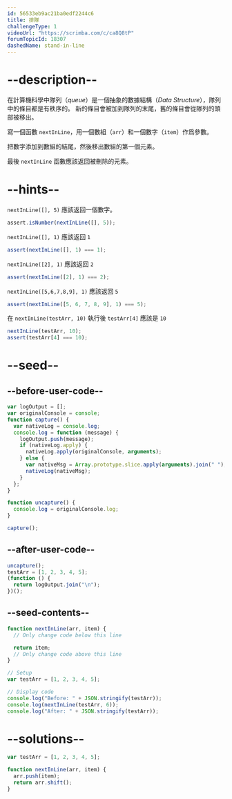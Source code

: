 ```yaml
---
id: 56533eb9ac21ba0edf2244c6
title: 排隊
challengeType: 1
videoUrl: "https://scrimba.com/c/ca8Q8tP"
forumTopicId: 18307
dashedName: stand-in-line
---
```


# --description--

在計算機科學中隊列（<dfn>queue</dfn>）是一個抽象的數據結構（<dfn>Data Structure</dfn>），隊列中的條目都是有秩序的。 新的條目會被加到隊列的末尾，舊的條目會從隊列的頭部被移出。

寫一個函數 `nextInLine`，用一個數組（`arr`）和一個數字（`item`）作爲參數。

把數字添加到數組的結尾，然後移出數組的第一個元素。

最後 `nextInLine` 函數應該返回被刪除的元素。

# --hints--

`nextInLine([], 5)` 應該返回一個數字。

```js
assert.isNumber(nextInLine([], 5));
```

`nextInLine([], 1)` 應該返回 `1`

```js
assert(nextInLine([], 1) === 1);
```

`nextInLine([2], 1)` 應該返回 `2`

```js
assert(nextInLine([2], 1) === 2);
```

`nextInLine([5,6,7,8,9], 1)` 應該返回 `5`

```js
assert(nextInLine([5, 6, 7, 8, 9], 1) === 5);
```

在 `nextInLine(testArr, 10)` 執行後 `testArr[4]` 應該是 `10`

```js
nextInLine(testArr, 10);
assert(testArr[4] === 10);
```

# --seed--

## --before-user-code--

```js
var logOutput = [];
var originalConsole = console;
function capture() {
  var nativeLog = console.log;
  console.log = function (message) {
    logOutput.push(message);
    if (nativeLog.apply) {
      nativeLog.apply(originalConsole, arguments);
    } else {
      var nativeMsg = Array.prototype.slice.apply(arguments).join(" ");
      nativeLog(nativeMsg);
    }
  };
}

function uncapture() {
  console.log = originalConsole.log;
}

capture();
```

## --after-user-code--

```js
uncapture();
testArr = [1, 2, 3, 4, 5];
(function () {
  return logOutput.join("\n");
})();
```

## --seed-contents--

```js
function nextInLine(arr, item) {
  // Only change code below this line

  return item;
  // Only change code above this line
}

// Setup
var testArr = [1, 2, 3, 4, 5];

// Display code
console.log("Before: " + JSON.stringify(testArr));
console.log(nextInLine(testArr, 6));
console.log("After: " + JSON.stringify(testArr));
```

# --solutions--

```js
var testArr = [1, 2, 3, 4, 5];

function nextInLine(arr, item) {
  arr.push(item);
  return arr.shift();
}
```
